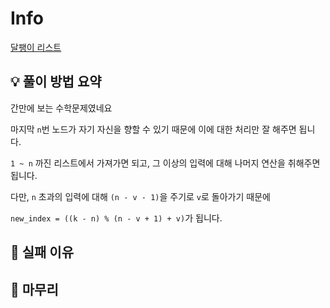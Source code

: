# Info
[달팽이 리스트](https://boj.kr/17827)

## 💡 풀이 방법 요약

간만에 보는 수학문제였네요

마지막 `n`번 노드가 자기 자신을 향할 수 있기 때문에 이에 대한 처리만 잘 해주면 됩니다.

`1 ~ n` 까진 리스트에서 가져가면 되고, 그 이상의 입력에 대해 나머지 연산을 취해주면 됩니다.

다만, `n` 초과의 입력에 대해 `(n - v - 1)`을 주기로 `v`로 돌아가기 때문에

`new_index = ((k - n) % (n - v + 1) + v)`가 됩니다.

## 👀 실패 이유

## 🙂 마무리
